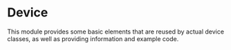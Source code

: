 # Device

This module provides some basic elements that are reused by actual device classes, as well as providing information and
example code.

